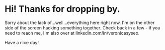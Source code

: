 # Hi! Thanks for dropping by.
Sorry about the lack of...well...everything here right now. I'm on the other side of the screen hacking something together.
Check back in a few - if you need to reach me, I'm also over at linkedin.com/in/veronicasyseo.

Have a nice day!
